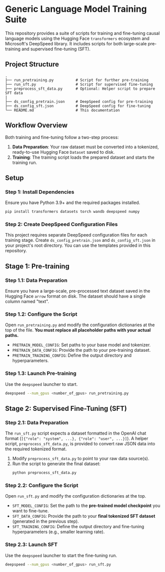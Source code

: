 # Generic Language Model Training Suite

This repository provides a suite of scripts for training and fine-tuning causal language models using the Hugging Face `transformers` ecosystem and Microsoft's DeepSpeed library. It includes scripts for both large-scale pre-training and supervised fine-tuning (SFT).

## Project Structure

```
.
├── run_pretraining.py          # Script for further pre-training
├── run_sft.py                  # Script for supervised fine-tuning
├── preprocess_sft_data.py      # Optional: Helper script to prepare SFT data
|
├── ds_config_pretrain.json     # DeepSpeed config for pre-training
├── ds_config_sft.json          # DeepSpeed config for fine-tuning
└── README.md                   # This documentation
```

## Workflow Overview

Both training and fine-tuning follow a two-step process:
1.  **Data Preparation**: Your raw dataset must be converted into a tokenized, ready-to-use Hugging Face `Dataset` saved to disk.
2.  **Training**: The training script loads the prepared dataset and starts the training run.

## Setup

### Step 1: Install Dependencies

Ensure you have Python 3.9+ and the required packages installed.

```bash
pip install transformers datasets torch wandb deepspeed numpy
```

### Step 2: Create DeepSpeed Configuration Files

This project requires separate DeepSpeed configuration files for each training stage. Create `ds_config_pretrain.json` and `ds_config_sft.json` in your project's root directory. You can use the templates provided in this repository.

## Stage 1: Pre-training

### Step 1.1: Data Preparation

Ensure you have a large-scale, pre-processed text dataset saved in the Hugging Face `arrow` format on disk. The dataset should have a single column named "text".

### Step 1.2: Configure the Script

Open `run_pretraining.py` and modify the configuration dictionaries at the top of the file. **You must replace all placeholder paths with your actual paths.**

-   `PRETRAIN_MODEL_CONFIG`: Set paths to your base model and tokenizer.
-   `PRETRAIN_DATA_CONFIG`: Provide the path to your pre-training dataset.
-   `PRETRAIN_TRAINING_CONFIG`: Define the output directory and hyperparameters.

### Step 1.3: Launch Pre-training

Use the `deepspeed` launcher to start.

```bash
deepspeed --num_gpus <number_of_gpus> run_pretraining.py
```

## Stage 2: Supervised Fine-Tuning (SFT)

### Step 2.1: Data Preparation

The `run_sft.py` script expects a dataset formatted in the OpenAI chat format (`[{"role": "system", ...}, {"role": "user", ...}]`). A helper script, `preprocess_sft_data.py`, is provided to convert raw JSON data into the required tokenized format.

1.  Modify `preprocess_sft_data.py` to point to your raw data source(s).
2.  Run the script to generate the final dataset:
    ```bash
    python preprocess_sft_data.py
    ```

### Step 2.2: Configure the Script

Open `run_sft.py` and modify the configuration dictionaries at the top.

-   `SFT_MODEL_CONFIG`: Set the path to the **pre-trained model checkpoint** you want to fine-tune.
-   `SFT_DATA_CONFIG`: Provide the path to your **final tokenized SFT dataset** (generated in the previous step).
-   `SFT_TRAINING_CONFIG`: Define the output directory and fine-tuning hyperparameters (e.g., smaller learning rate).

### Step 2.3: Launch SFT

Use the `deepspeed` launcher to start the fine-tuning run.

```bash
deepspeed --num_gpus <number_of_gpus> run_sft.py
```